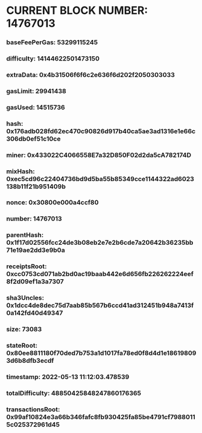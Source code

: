 # CURRENT BLOCK NUMBER: 14767013

### baseFeePerGas: 53299115245
### difficulty: 14144622501473150
### extraData: 0x4b31506f6f6c2e636f6d202f2050303033
### gasLimit: 29941438
### gasUsed: 14515736
### hash: 0x176adb028fd62ec470c90826d917b40ca5ae3ad1316e1e66c306db0ef51c10ce
### miner: 0x433022C4066558E7a32D850F02d2da5cA782174D
### mixHash: 0xec5cd96c22404736bd9d5ba55b85349cce1144322ad6023138b11f21b951409b
### nonce: 0x30800e000a4ccf80
### number: 14767013
### parentHash: 0x1f17d02556fcc24de3b08eb2e7e2b6cde7a20642b36235bb71e19ae2dd3e9b0a
### receiptsRoot: 0xcc0753cd071ab2bd0ac19baab442e6d656fb226262224eef8f2d09ef1a3a7307
### sha3Uncles: 0x1dcc4de8dec75d7aab85b567b6ccd41ad312451b948a7413f0a142fd40d49347
### size: 73083
### stateRoot: 0x80ee8811180f70ded7b753a1d1017fa78ed0f8d4d1e186198093d6b8dfb3ecdf
### timestamp: 2022-05-13 11:12:03.478539
### totalDifficulty: 48850425848247860176365
### transactionsRoot: 0x99af10824e3a66b346fafc8fb930425fa85be4791cf79880115c025372961d45
